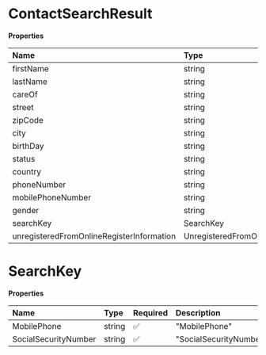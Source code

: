 # ContactSearchResult

**Properties**

| Name                                      | Type                                      | Required | Description |
| :---------------------------------------- | :---------------------------------------- | :------- | :---------- |
| firstName                                 | string                                    | ❌       |             |
| lastName                                  | string                                    | ❌       |             |
| careOf                                    | string                                    | ❌       |             |
| street                                    | string                                    | ❌       |             |
| zipCode                                   | string                                    | ❌       |             |
| city                                      | string                                    | ❌       |             |
| birthDay                                  | string                                    | ❌       |             |
| status                                    | string                                    | ❌       |             |
| country                                   | string                                    | ❌       |             |
| phoneNumber                               | string                                    | ❌       |             |
| mobilePhoneNumber                         | string                                    | ❌       |             |
| gender                                    | string                                    | ❌       |             |
| searchKey                                 | SearchKey                                 | ❌       |             |
| unregisteredFromOnlineRegisterInformation | UnregisteredFromOnlineRegisterInformation | ❌       |             |

# SearchKey

**Properties**

| Name                 | Type   | Required | Description            |
| :------------------- | :----- | :------- | :--------------------- |
| MobilePhone          | string | ✅       | "MobilePhone"          |
| SocialSecurityNumber | string | ✅       | "SocialSecurityNumber" |
